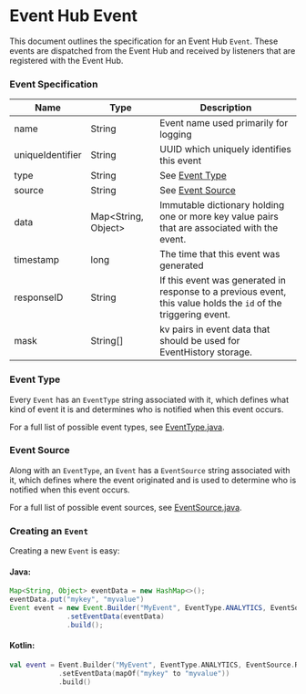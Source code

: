 # Event Hub Event

This document outlines the specification for an Event Hub `Event`. These events are dispatched from the Event Hub and received by listeners that are registered with the Event Hub.

### Event Specification

| Name              | Type               | Description                                                  |
| ----------------- | ------------------ | ------------------------------------------------------------ |
| name              | String             | Event name used primarily for logging                        |
| uniqueIdentifier  | String             | UUID which uniquely identifies this event                    |
| type              | String             | See [Event Type](#event-type)                                |
| source            | String             | See [Event Source](#event-source)                            |
| data              | Map<String, Object>| Immutable dictionary holding one or more key value pairs that are associated with the event. |
| timestamp         | long               | The time that this event was generated                       |
| responseID        | String             | If this event was generated in response to a previous event, this value holds the `id` of the triggering event. |
| mask              | String[]           | kv pairs in event data that should be used for EventHistory storage. |

### Event Type

Every `Event` has an `EventType` string associated with it, which defines what kind of event it is and determines who is notified when this event occurs.

For a full list of possible event types, see [EventType.java](../../code/android-core-library/src/main/java/com/adobe/marketing/mobile/EventType.java).

### Event Source

Along with an `EventType`, an `Event` has a `EventSource` string associated with it, which defines where the event originated and is used to determine who is notified when this event occurs.

For a full list of possible event sources, see [EventSource.java](../../code/android-core-library/src/main/java/com/adobe/marketing/mobile/EventSource.java).

### Creating an `Event`

Creating a new `Event` is easy:

#### Java:
```java
Map<String, Object> eventData = new HashMap<>();
eventData.put("mykey", "myvalue")
Event event = new Event.Builder("MyEvent", EventType.ANALYTICS, EventSource.REQUEST_CONTENT)
              .setEventData(eventData)
              .build();
```

#### Kotlin:
```kotlin
val event = Event.Builder("MyEvent", EventType.ANALYTICS, EventSource.REQUEST_CONTENT)
            .setEventData(mapOf("mykey" to "myvalue"))
            .build()
```

